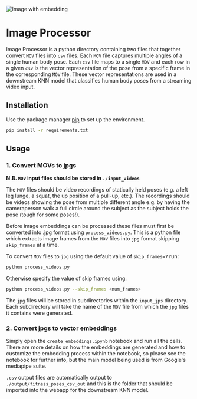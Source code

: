 ![Image with embedding](output/fitness_poses_images_out/star/frame_34.jpg "Image with embedding")

# Image Processor

Image Processor is a python directory containing two files that together convert `MOV` files into `csv` files. Each `MOV` file captures multiple angles of a single human body pose. Each `csv` file maps to a single `MOV` and each row in a given `csv` is the vector representation of the pose from a specific frame in the corresponding `MOV` file. These vector representations are used in a downstream KNN model that classifies human body poses from a streaming video input.

## Installation

Use the package manager [pip](https://pip.pypa.io/en/stable/) to set up the environment.

```bash
pip install -r requirements.txt
```

## Usage

### 1. Convert MOVs to jpgs

**N.B. `MOV` input files should be stored in `./input_videos`**

The `MOV` files should be video recordings of statically held poses (e.g. a left leg lunge, a squat, the up position of a pull-up, etc.). The recordings should be videos showing the pose from multiple different angle e.g. by having the cameraperson walk a full circle around the subject as the subject holds the pose (tough for some poses!).

Before image embeddings can be processed these files must first be converted into .jpg format using `process_videos.py`. This is a python file which extracts image frames from the `MOV` files into `jpg` format skipping `skip_frames` at a time.

To convert `MOV` files to `jpg`  using the default value of `skip_frames=7` run:

```bash
python process_videos.py
```
Otherwise specify the value of skip frames using:

```bash
python process_videos.py --skip_frames <num_frames>
```
The `jpg` files will be stored in subdirectories within the `input_jps` directory. Each subdirectory will take the name of the `MOV` file from which the `jpg` files it contains were generated.

### 2. Convert jpgs to vector embeddings

Simply open the `create_embeddings.ipynb` notebook and run all the cells. There are more details on how the embeddings are generated and how to customize the embedding process within the notebook, so please see the notebook for further info, but the main model being used is from Google's mediapipe suite.

`.csv` output files are automatically output to `./output/fitness_poses_csv_out` and this is the folder that should be imported into the webapp for the downstream KNN model.
